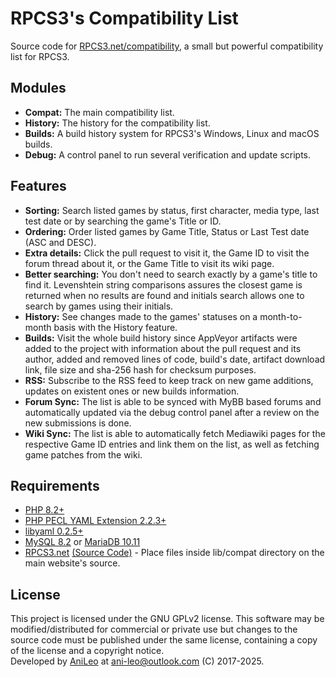 # RPCS3's Compatibility List
Source code for [RPCS3.net/compatibility](https://rpcs3.net/compatibility), a small but powerful compatibility list for RPCS3.

## Modules
- **Compat:** The main compatibility list.
- **History:** The history for the compatibility list.
- **Builds:** A build history system for RPCS3's Windows, Linux and macOS builds.
- **Debug:** A control panel to run several verification and update scripts.

## Features
- **Sorting:** Search listed games by status, first character, media type, last test date or by searching the game's Title or ID.
- **Ordering:** Order listed games by Game Title, Status or Last Test date (ASC and DESC).
- **Extra details:** Click the pull request to visit it, the Game ID to visit the forum thread about it, or the Game Title to visit its wiki page.
- **Better searching:** You don't need to search exactly by a game's title to find it. Levenshtein string comparisons assures the closest game is returned when no results are found and initials search allows one to search by games using their initials.
- **History:** See changes made to the games' statuses on a month-to-month basis with the History feature.
- **Builds:** Visit the whole build history since AppVeyor artifacts were added to the project with information about the pull request and its author, added and removed lines of code, build's date, artifact download link, file size and sha-256 hash for checksum purposes.
- **RSS:** Subscribe to the RSS feed to keep track on new game additions, updates on existent ones or new builds information.
- **Forum Sync:** The list is able to be synced with MyBB based forums and automatically updated via the debug control panel after a review on the new submissions is done.
- **Wiki Sync:** The list is able to automatically fetch Mediawiki pages for the respective Game ID entries and link them on the list, as well as fetching game patches from the wiki.

## Requirements
- [PHP 8.2+](https://secure.php.net/downloads.php)
- [PHP PECL YAML Extension 2.2.3+](https://pecl.php.net/package/yaml)
- [libyaml 0.2.5+](https://pyyaml.org/wiki/LibYAML)
- [MySQL 8.2](https://dev.mysql.com/downloads/mysql/8.2.html) or [MariaDB 10.11](https://downloads.mariadb.org/mariadb/)
- [RPCS3.net](https://rpcs3.net) [(Source Code)](https://github.com/DAGINATSUKO/www-rpcs3) - Place files inside lib/compat directory on the main website's source.

## License
This project is licensed under the GNU GPLv2 license. This software may be modified/distributed for commercial or private use but changes to the source code must be published under the same license, containing a copy of the license and a copyright notice.
<br>Developed by [AniLeo](https://github.com/AniLeo) at ani-leo@outlook.com (C) 2017-2025.
